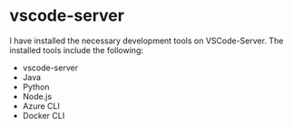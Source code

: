 # vscode-server
I have installed the necessary development tools on VSCode-Server. 
The installed tools include the following:  

- vscode-server
- Java
- Python
- Node.js
- Azure CLI
- Docker CLI  
